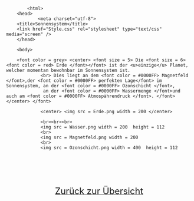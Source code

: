 			<html>
        <head>
                <meta charset="utf-8"> 
		<title>Sonnensystem</title>
		<link href="Style.css" rel="stylesheet" type="text/css" media="screen" />
        </head>

        <body>

        <font color = grey> <center> <font size = 5> Die <font size = 6><font color = red> Erde </font></font> ist der <u>einzige</u> Planet, welcher momentan bewohnbar im Sonnensystem ist.
                 <br> Dies liegt an dem <font color = #0000FF> Magnetfeld </font>,der <font color = #0000FF> perfekten Lage</font> im Sonnensystem, an der <font color = #0000FF> Ozonschicht </font>,
                  an der <font color = #0000FF> Wassermenge </font>und auch am <font color = #0000FF> Atmospährendruck </font>. </font> </center> </font>
                 
                 <center> <img src = Erde.png width = 200 </center>
                 
                 <br><br><br> 
                 <img src = Wasser.png width = 200  height = 112
                 <br>
                 <img src = Magnetfeld.png width = 200 
                 <br>
                 <img src = Ozonschicht.png width = 400  height = 112    
<br><br><br><br>
 <a href = Sonnensystem.htm><center> <font size = 5> Zurück zur Übersicht </font> </center>
</body>

</html>  
